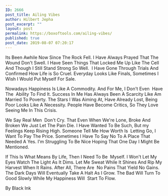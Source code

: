 ```yaml
---
ID: 2666
post_title: Ailing Vibes
author: Hilbert Jepha
post_excerpt: ""
layout: post
permalink: https://boxoftools.com/ailing-vibes/
published: true
post_date: 2019-08-07 07:20:17
---
```

<!-- wp:paragraph -->
<p>Its Been Awhile Now Since The Rock Fell. I Have Always Prayed That The Wound Don't Swell. I Have Seen Things That Locked Me Up Like The Cell And Though I Still Stand Strong So Well.&nbsp; I Have Gone Through Trials And Confirmed How Life is So Cruel. Everyday Looks Like Finals, Sometimes I Wish I Would Put Myself For Sale. </p>
<!-- /wp:paragraph -->

<!-- wp:paragraph -->
<p>Nowadays Happiness Is Like A Commodity. And For Me, I Don't Even  Have The  Ability To Find It. Success In Me Has Always Been A Scarcity Like Am Married To Poverty. The Stars I Was Aiming At, Have Already Lost, Being Poor Looks Like A Necessity. People Have Become Critics, So They Love Seeing Me In This Crisis. </p>
<!-- /wp:paragraph -->

<!-- wp:paragraph -->
<p>We Say Real Men&nbsp; Don't Cry. That Even When We're Lone, Broke And Broken We Just Let The Pain Die. I Have Wanted To Be Such, But my Feelings Keep Rising High. Someone Tell Me How Worth Is&nbsp; Letting Go, I Want To Pay The Price. Sometimes I Have To Say No To A Place That Needed A Yes. I'm Struggling To Be Nice Hoping That One Day I Might Be Mentioned. </p>
<!-- /wp:paragraph -->

<!-- wp:paragraph -->
<p>If This Is What Means By Life, Then I Need To Be&nbsp; Myself. I Won't Let My Eyes Watch The Light As It Dims. Let Me Sweat While It Shines And Rip My Harvest When It Rains. After All, There Are&nbsp; No Pains That Yield No Gains. The Dark Days Will Eventually Take A Halt As I Grow. The Bad Will Turn To Good Slowly While My Happiness Will&nbsp; Start To Flow.</p>
<!-- /wp:paragraph -->

<!-- wp:paragraph -->
<p>By Black Ink</p>
<!-- /wp:paragraph -->